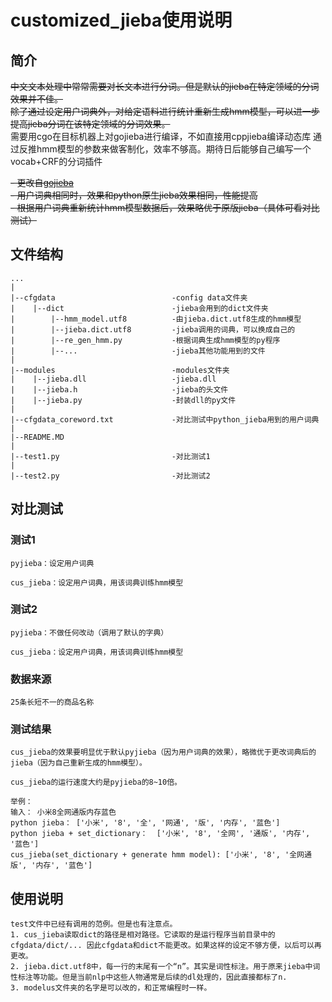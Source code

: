 # customized_jieba使用说明

## 简介
~~中文文本处理中常常需要对长文本进行分词。但是默认的jieba在特定领域的分词效果并不佳。  
除了通过设定用户词典外，对给定语料进行统计重新生成hmm模型，可以进一步提高jieba分词在该特定领域的分词效果。~~  
需要用cgo在目标机器上对gojieba进行编译，不如直接用cppjieba编译动态库
通过反推hmm模型的参数来做客制化，效率不够高。期待日后能够自己编写一个vocab+CRF的分词插件
  
~~- 更改自[gojieba](https://github.com/yanyiwu/gojieba)~~  
~~- 用户词典相同时，效果和python原生jieba效果相同，性能提高~~  
~~- 根据用户词典重新统计hmm模型数据后，效果略优于原版jieba（具体可看对比测试）~~   

## 文件结构
```
...
|
|--cfgdata                          -config data文件夹
|    |--dict                        -jieba会用到的dict文件夹
|        |--hmm_model.utf8          -由jieba.dict.utf8生成的hmm模型
|        |--jieba.dict.utf8         -jieba调用的词典，可以换成自己的
|        |--re_gen_hmm.py           -根据词典生成hmm模型的py程序
|        |--...                     -jieba其他功能用到的文件
|
|--modules                          -modules文件夹
|    |--jieba.dll                   -jieba.dll
|    |--jieba.h                     -jieba的头文件
|    |--jieba.py                    -封装dll的py文件
|
|--cfgdata_coreword.txt             -对比测试中python_jieba用到的用户词典
|
|--README.MD 
|
|--test1.py                         -对比测试1
|
|--test2.py                         -对比测试2    
```

## 对比测试

### 测试1
    pyjieba：设定用户词典

    cus_jieba：设定用户词典，用该词典训练hmm模型

### 测试2
    pyjieba：不做任何改动（调用了默认的字典）

    cus_jieba：设定用户词典，用该词典训练hmm模型

### 数据来源
    25条长短不一的商品名称

### 测试结果
    cus_jieba的效果要明显优于默认pyjieba（因为用户词典的效果），略微优于更改词典后的jieba（因为自己重新生成的hmm模型）。

    cus_jieba的运行速度大约是pyjieba的8~10倍。
    
    举例：
    输入： 小米8全网通版内存蓝色
    python jieba： ['小米', '8', '全', '网通', '版', '内存', '蓝色']
    python jieba + set_dictionary：  ['小米', '8', '全网', '通版', '内存', '蓝色']
    cus_jieba(set_dictionary + generate hmm model): ['小米', '8', '全网通版', '内存', '蓝色']
    

## 使用说明
    test文件中已经有调用的范例。但是也有注意点。
    1. cus_jieba读取dict的路径是相对路径。它读取的是运行程序当前目录中的cfgdata/dict/... 因此cfgdata和dict不能更改。如果这样的设定不够方便，以后可以再更改。
    2. jieba.dict.utf8中，每一行的末尾有一个“n”。其实是词性标注。用于原来jieba中词性标注等功能。但是当前nlp中这些人物通常是后续的dl处理的，因此直接都标了n.  
    3. modelus文件夹的名字是可以改的，和正常编程时一样。
